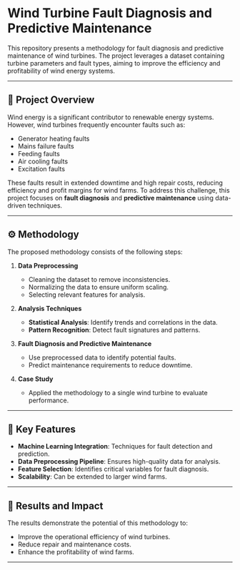 
# Wind Turbine Fault Diagnosis and Predictive Maintenance

This repository presents a methodology for fault diagnosis and predictive maintenance of wind turbines. The project leverages a dataset containing turbine parameters and fault types, aiming to improve the efficiency and profitability of wind energy systems.

---

## 📜 Project Overview

Wind energy is a significant contributor to renewable energy systems. However, wind turbines frequently encounter faults such as:
- Generator heating faults
- Mains failure faults
- Feeding faults
- Air cooling faults
- Excitation faults

These faults result in extended downtime and high repair costs, reducing efficiency and profit margins for wind farms. To address this challenge, this project focuses on **fault diagnosis** and **predictive maintenance** using data-driven techniques.

---

## ⚙️ Methodology

The proposed methodology consists of the following steps:

1. **Data Preprocessing**
   - Cleaning the dataset to remove inconsistencies.
   - Normalizing the data to ensure uniform scaling.
   - Selecting relevant features for analysis.

2. **Analysis Techniques**
   - **Statistical Analysis**: Identify trends and correlations in the data.
   - **Pattern Recognition**: Detect fault signatures and patterns.

3. **Fault Diagnosis and Predictive Maintenance**
   - Use preprocessed data to identify potential faults.
   - Predict maintenance requirements to reduce downtime.

4. **Case Study**
   - Applied the methodology to a single wind turbine to evaluate performance.

---

## 🔑 Key Features

- **Machine Learning Integration**: Techniques for fault detection and prediction.
- **Data Preprocessing Pipeline**: Ensures high-quality data for analysis.
- **Feature Selection**: Identifies critical variables for fault diagnosis.
- **Scalability**: Can be extended to larger wind farms.

---

## 🚀 Results and Impact

The results demonstrate the potential of this methodology to:
- Improve the operational efficiency of wind turbines.
- Reduce repair and maintenance costs.
- Enhance the profitability of wind farms.

---

